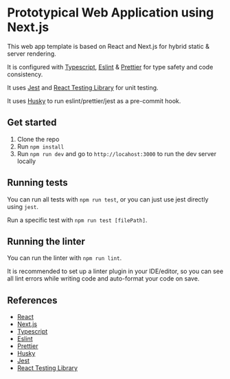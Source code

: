 # Prototypical Web Application using Next.js

This web app template is based on React and Next.js for hybrid static & server rendering.

It is configured with [Typescript](https://www.typescriptlang.org/), [Eslint](https://eslint.org/) &
[Prettier](https://prettier.io/) for type safety and code consistency.

It uses [Jest](https://jestjs.io/) and [React Testing Library](https://testing-library.com/) for unit testing.

It uses [Husky](https://typicode.github.io/husky/) to run eslint/prettier/jest as a pre-commit hook.

## Get started

1. Clone the repo
2. Run `npm install`
3. Run `npm run dev` and go to `http://locahost:3000` to run the dev server locally

## Running tests

You can run all tests with `npm run test`, or you can just use jest directly using `jest`.

Run a specific test with `npm run test [filePath]`.

## Running the linter

You can run the linter with `npm run lint`.

It is recommended to set up a linter plugin in your IDE/editor, so you can see all lint errors while writing code
and auto-format your code on save.

## References

- [React](https://reactjs.org/)
- [Next.js](https://nextjs.org/)
- [Typescript](https://www.typescriptlang.org/)
- [Eslint](https://eslint.org/)
- [Prettier](https://prettier.io/)
- [Husky](https://typicode.github.io/husky/)
- [Jest](https://jestjs.io/)
- [React Testing Library](https://testing-library.com/)
